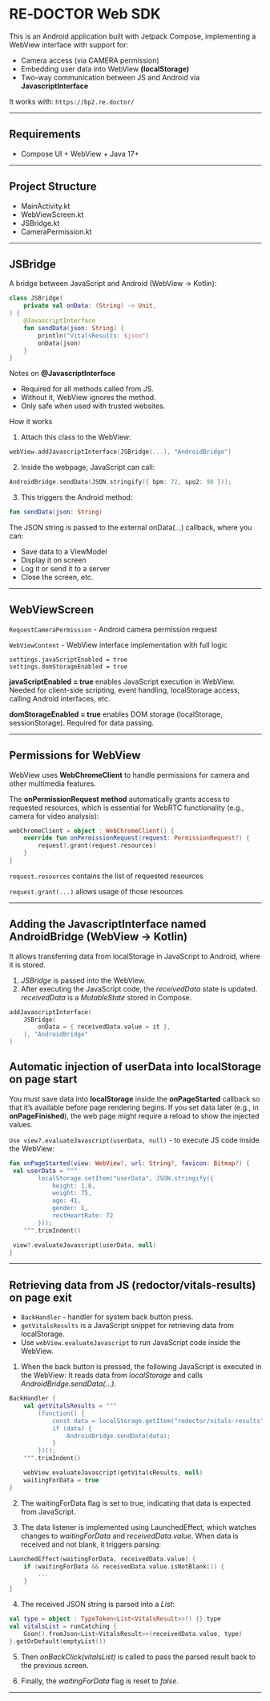 # RE‑DOCTOR Web SDK

This is an Android application built with Jetpack Compose, implementing a WebView interface with support for:

- Camera access (via CAMERA permission)
- Embedding user data into WebView **(localStorage)**
- Two-way communication between JS and Android via **JavascriptInterface**

It works with: `https://bp2.re.doctor/`

---

## Requirements

- Compose UI + WebView + Java 17+

---

## Project Structure

 -  MainActivity.kt
 -  WebViewScreen.kt
 -  JSBridge.kt
 -  CameraPermission.kt

---

## JSBridge

A bridge between JavaScript and Android (WebView → Kotlin):

```kotlin
class JSBridge(
    private val onData: (String) -> Unit,
) {
    @JavascriptInterface
    fun sendData(json: String) {
        println("VitalsResults: $json")
        onData(json)
    }
}
```
Notes on **@JavascriptInterface**

 - Required for all methods called from JS.
 - Without it, WebView ignores the method.
 - Only safe when used with trusted websites.

How it works
1. Attach this class to the WebView:

```kotlin
webView.addJavascriptInterface(JSBridge(...), "AndroidBridge")
```
2. Inside the webpage, JavaScript can call:

```kotlin
AndroidBridge.sendData(JSON.stringify({ bpm: 72, spo2: 98 }));
```
3. This triggers the Android method:

```kotlin
fun sendData(json: String)
```
The JSON string is passed to the external onData(...) callback, where you can:

- Save data to a ViewModel
- Display it on screen
- Log it or send it to a server
- Close the screen, etc.

 ---

## WebViewScreen
`RequestCameraPermission` - Android camera permission request

`WebViewContent` - WebView interface implementation with full logic

```koltin
settings.javaScriptEnabled = true
settings.domStorageEnabled = true
```
**javaScriptEnabled = true** enables JavaScript execution in WebView. Needed for client-side scripting, event handling, localStorage access, calling Android interfaces, etc.

**domStorageEnabled = true** enables DOM storage (localStorage, sessionStorage). Required for data passing.

---

## Permissions for WebView
WebView uses **WebChromeClient** to handle permissions for camera and other multimedia features.

The **onPermissionRequest method** automatically grants access to requested resources, which is essential for WebRTC functionality (e.g., camera for video analysis):

```kotlin
webChromeClient = object : WebChromeClient() {
    override fun onPermissionRequest(request: PermissionRequest?) {
        request?.grant(request.resources)
    }
}
```

`request.resources` contains the list of requested resources

`request.grant(...)` allows usage of those resources

---

## Adding the JavascriptInterface named AndroidBridge (WebView → Kotlin)
It allows transferring data from localStorage in JavaScript to Android, where it is stored.

1. *JSBridge* is passed into the WebView.
2. After executing the JavaScript code, the *receivedData* state is updated.
*receivedData* is a *MutableState<String>* stored in Compose.

```kotlin
addJavascriptInterface(
    JSBridge(
        onData = { receivedData.value = it },
    ), "AndroidBridge"
)
```
## Automatic injection of userData into **localStorage** on page start
You must save data into **localStorage** inside the **onPageStarted** callback so that it’s available before page rendering begins.
If you set data later (e.g., in **onPageFinished**), the web page might require a reload to show the injected values.

`Use view?.evaluateJavascript(userData, null)` - to execute JS code inside the WebView:

```kotlin
fun onPageStarted(view: WebView?, url: String?, favicon: Bitmap?) {
 val userData = """
        localStorage.setItem("userData", JSON.stringify({
            height: 1.8,
            weight: 75,
            age: 41,
            gender: 1,
            restHeartRate: 72
        }));
    """.trimIndent()

 view?.evaluateJavascript(userData, null)
}
```

---

## Retrieving data from JS (redoctor/vitals-results) on page exit
 - `BackHandler` - handler for system back button press.
 - `getVitalsResults` is a JavaScript snippet for retrieving data from localStorage.
 - Use `webView.evaluateJavascript` to run JavaScript code inside the WebView.

1. When the back button is pressed, the following JavaScript is executed in the WebView:
   It reads data from *localStorage* and calls *AndroidBridge.sendData(...)*.

```kotlin
BackHandler {
    val getVitalsResults = """
        (function() {
            const data = localStorage.getItem("redoctor/vitals-results");
            if (data) {
                AndroidBridge.sendData(data);
            }
        })();
    """.trimIndent()

    webView.evaluateJavascript(getVitalsResults, null)
    waitingForData = true
}
```

2. The waitingForData flag is set to true, indicating that data is expected from JavaScript.

3. The data listener is implemented using LaunchedEffect, which watches changes to *waitingForData* and *receivedData.value*.
When data is received and not blank, it triggers parsing:

```kotlin
LaunchedEffect(waitingForData, receivedData.value) {
    if (waitingForData && receivedData.value.isNotBlank()) {
        ...
    }
}
```

4. The received JSON string is parsed into a *List<VitalsResult>*:

```kotlin
val type = object : TypeToken<List<VitalsResult>>() {}.type
val vitalsList = runCatching {
    Gson().fromJson<List<VitalsResult>>(receivedData.value, type)
}.getOrDefault(emptyList())
```

5. Then *onBackClick(vitalsList)* is called to pass the parsed result back to the previous screen.

6. Finally, the *waitingForData* flag is reset to *false*.
---
